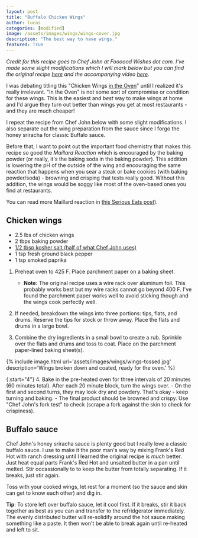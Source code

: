 ```yaml
---
layout: post
title: "Buffalo Chicken Wings"
author: lucas
categories: [modified]
image: /assets/images/wings/wings-cover.jpg
description: "The best way to have wings."
featured: True
---
```


*Credit for this recipe goes to Chef John at Foooood Wishes dot com. I've made some slight modifications*
*which I will mark below but you can find the original*
*recipe [here](https://foodwishes.blogspot.com/2015/01/crispy-honey-sriracha-chicken-wings.html) and*
*the accompanying video [here](https://www.youtube.com/watch?v=BDVg0u2YQ7Q).*

I was debating titling this "Chicken Wings <u>in the Oven</u>" until I realized
it's really irrelevant. "In the Oven" is not some sort of compromise or condition
for these wings. This is the easiest and *best* way to make wings at home and
I'd argue they turn out better than wings you get at most restaurants - and they
are much cheaper!

I repeat the recipe from Chef John below with some slight modifications. I also separate out
the wing preparation from the sauce since I forgo the honey sriracha for classic Buffalo sauce.

Before that, I want to point out the important food chemistry that makes this recipe so good
the *Maillard Reaction* which is encouraged by the baking powder (or really, it's the baking soda in the baking powder).
This addition is lowering the pH of the outside of the wing and encouraging the same reaction that
happens when you sear a steak or bake cookies (with baking powder/soda) - 
browning and crisping that tests really good. Without this addition, the wings would be soggy like most
of the oven-based ones you find at restaurants.

You can read more Maillard reaction in [this Serious Eats post](https://www.seriouseats.com/what-is-maillard-reaction-cooking-science)).

## Chicken wings
- 2.5 lbs of chicken wings
- 2 tbps baking powder
- <u>1/2 tbsp kosher salt (half of what Chef John uses)</u>
- 1 tsp fresh ground black pepper
- 1 tsp smoked paprika

1. Preheat oven to 425 F. Place parchment paper on a baking sheet.
    - **Note:** The original recipe uses a wire rack over aluminum foil. This probably works
    best but my wire racks cannot go beyond 400 F. I've found the parchment paper works well to avoid sticking though and the wings cook
    perfectly well.

2. If needed, breakdown the wings into three portions: tips, flats, and drums. Reserve the tips for stock or throw away. Place the
flats and drums in a large bowl.

3. Combine the dry ingredients in a small bowl to create a rub. Sprinkle over the flats and drums and toss to coat. Place on the 
parchment paper-lined baking sheet(s).

{% include image.html url='assets/images/wings/wings-tossed.jpg' description='Wings broken down and coated, ready for the oven.' %}

{:start="4"}
4. Bake in the pre-heated oven for three intervals of 20 minutes (60 minutes total). After each 20 minute block, turn the wings
over.
    - On the first and second turns, they may look dry and powdery. That's okay - keep turning and baking.
    - The final product should be browned and crispy. Use "Chef John's fork test" to check (scrape a fork against the skin to check for crispiness).

## Buffalo sauce
Chef John's honey sriracha sauce is plenty good but I really love a classic buffalo sauce. I use to make it
the poor man's way by mixing Frank's Red Hot with ranch dressing until I learned the original recipe is *much* better.
Just heat equal parts Frank's Red Hot and unsalted butter in a pan until melted. Stir occassionally to to keep the
butter from totally separating. If it breaks, just stir again.

Toss with your cooked wings, let rest for a moment (so the sauce and skin can get to know each other) and dig in.

**Tip**: To store left over buffalo sauce, let it cool first. If it breaks, stir it back together as best as you can
and transfer to the refridgerator immediately. The evenly distributed butter will re-solidify around the hot sauce
making something like a paste. It then won't be able to break again until re-heated and left to sit.